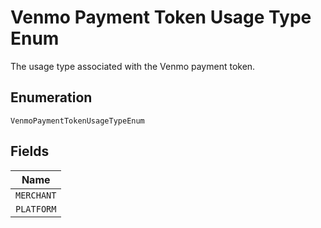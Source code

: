 
# Venmo Payment Token Usage Type Enum

The usage type associated with the Venmo payment token.

## Enumeration

`VenmoPaymentTokenUsageTypeEnum`

## Fields

| Name |
|  --- |
| `MERCHANT` |
| `PLATFORM` |

